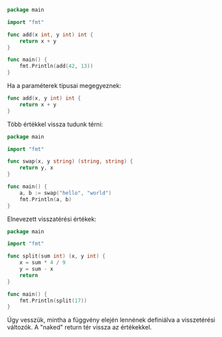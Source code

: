 ```go
package main

import "fmt"

func add(x int, y int) int {
	return x + y
}

func main() {
	fmt.Println(add(42, 13))
}
```

Ha a paraméterek típusai megegyeznek:
```go
func add(x, y int) int {
	return x + y
}
```

Több értékkel vissza tudunk térni:
```go
package main

import "fmt"

func swap(x, y string) (string, string) {
	return y, x
}

func main() {
	a, b := swap("hello", "world")
	fmt.Println(a, b)
}
```

Elnevezett visszatérési értékek:
```go
package main

import "fmt"

func split(sum int) (x, y int) {
	x = sum * 4 / 9
	y = sum - x
	return
}

func main() {
	fmt.Println(split(17))
}
```
Úgy vesszük, mintha a függvény elején lennének definiálva a visszetérési változók. A "naked" return tér vissza az értékekkel.